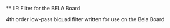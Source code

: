 ** IIR Filter for the BELA Board

4th order low-pass biquad filter written for use on the Bela Board
